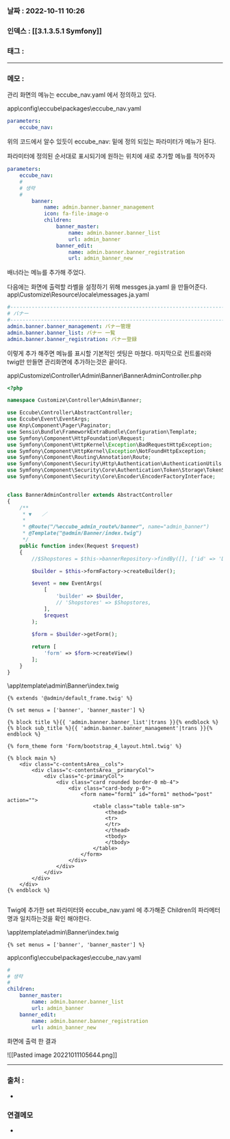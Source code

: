 ### 날짜 :  2022-10-11 10:26

### 인덱스 : [[3.1.3.5.1 Symfony]]

### 태그 :

----

### 메모 :

관리 화면의 메뉴는 eccube_nav.yaml 에서 정의하고 있다.

app\\config\\eccube\\packages\\eccube_nav.yaml
```yaml
parameters:
    eccube_nav:
```

위의 코드에서 알수 있듯이 eccube_nav: 밑에 정의 되있는 파라미터가
메뉴가 된다.

파라미터에 정의된 순서대로 표시되기에 원하는 위치에 새로 추가할 메뉴를 적어주자
```yaml
parameters:
    eccube_nav:
    #
    # 생략
    #
        banner:
            name: admin.banner.banner_management
            icon: fa-file-image-o
            children:
                banner_master:
                    name: admin.banner.banner_list
                    url: admin_banner
                banner_edit:
                    name: admin.banner.banner_registration
                    url: admin_banner_new
```
배너라는 메뉴를 추가해 주었다.

다음에는 화면에 출력할 라벨을 설정하기 위해 messges.ja.yaml 을 만들어준다.
app\\Customize\\Resource\\locale\\messages.ja.yaml

```yaml
#------------------------------------------------------------------------------------
# バナー
#------------------------------------------------------------------------------------
admin.banner.banner_management: バナー管理
admin.banner.banner_list: バナー 一覧
admin.banner.banner_registration: バナー登録

```

이렇게 추가 해주면 메뉴를 표시할 기본적인 셋팅은 마쳤다.
마지막으로 컨트롤러와 twig만 만들면 관리화면에 추가하는것은 끝이다.

app\\Customize\\Controller\\Admin\\Banner\\BannerAdminController.php
```php
<?php

namespace Customize\Controller\Admin\Banner;

use Eccube\Controller\AbstractController;
use Eccube\Event\EventArgs;
use Knp\Component\Pager\Paginator;
use Sensio\Bundle\FrameworkExtraBundle\Configuration\Template;
use Symfony\Component\HttpFoundation\Request;
use Symfony\Component\HttpKernel\Exception\BadRequestHttpException;
use Symfony\Component\HttpKernel\Exception\NotFoundHttpException;
use Symfony\Component\Routing\Annotation\Route;
use Symfony\Component\Security\Http\Authentication\AuthenticationUtils;
use Symfony\Component\Security\Core\Authentication\Token\Storage\TokenStorageInterface;
use Symfony\Component\Security\Core\Encoder\EncoderFactoryInterface;


class BannerAdminController extends AbstractController
{
    /**
     * ▼　　／
     *
     * @Route("/%eccube_admin_route%/banner", name="admin_banner")
     * @Template("@admin/Banner/index.twig")
     */
    public function index(Request $request)
    {
        //$Shopstores = $this->bannerRepository->findBy([], ['id' => 'DESC']);

        $builder = $this->formFactory->createBuilder();

        $event = new EventArgs(
            [
                'builder' => $builder,
                // 'Shopstores' => $Shopstores,
            ],
            $request
        );
        
        $form = $builder->getForm();

        return [
            'form' => $form->createView()
        ];
    }
}
```

\\app\\template\\admin\\Banner\\index.twig
```twig
{% extends '@admin/default_frame.twig' %}

{% set menus = ['banner', 'banner_master'] %}

{% block title %}{{ 'admin.banner.banner_list'|trans }}{% endblock %}
{% block sub_title %}{{ 'admin.banner.banner_management'|trans }}{% endblock %}

{% form_theme form 'Form/bootstrap_4_layout.html.twig' %}

{% block main %}
    <div class="c-contentsArea__cols">
        <div class="c-contentsArea__primaryCol">
            <div class="c-primaryCol">
                <div class="card rounded border-0 mb-4">
                    <div class="card-body p-0">
                        <form name="form1" id="form1" method="post" action="">
                            <table class="table table-sm">
                                <thead>
                                <tr>
                                </tr>
                                </thead>
                                <tbody>
                                </tbody>
                            </table>
                        </form>
                    </div>
                </div>
            </div>
        </div>
    </div>
{% endblock %}


```

Twig에 추가한 set 파라미터와 eccube_nav.yaml 에 추가해준 Children의 파라메터 명과 일치하는것을
확인 해야한다.

\\app\\template\\admin\\Banner\\index.twig
```twig
{% set menus = ['banner', 'banner_master'] %}
```

app\\config\\eccube\\packages\\eccube_nav.yaml
```yaml
#
# 생략
#
children:
	banner_master:
		name: admin.banner.banner_list
		url: admin_banner
	banner_edit:
		name: admin.banner.banner_registration
		url: admin_banner_new
```

화면에 출력 한 결과

![[Pasted image 20221011105644.png]]




----
### 출처 :
-


### 연결메모
-








